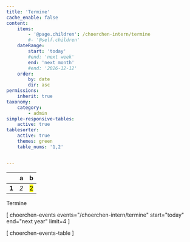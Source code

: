 ```yaml
---
title: 'Termine'
cache_enable: false
content:
    items:
        - '@page.children': /choerchen-intern/termine
        #- '@self.children'
    dateRange:
        start: 'today'
        #end: 'next week'
        end: 'next month'
        #end: '2026-12-12'
    order:
        by: date
        dir: asc
permissions:
    inherit: true
taxonomy:
    category:
        - admin
simple-responsive-tables:
    active: true
tablesorter:
    active: true
    themes: green
    table_nums: '1,2'


---
```


| | a | b |
|-------|-------|-------|
| **1** | _2_ | <mark> 2 </mark> | 


<span class="h2">Termine</span>

[ choerchen-events events="/choerchen-intern/termine" start="today" end="next year" limit=4 ]


[ choerchen-events-table ]
